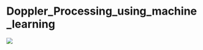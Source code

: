 # Doppler_Processing_using_machine_learning
<img src="https://media.giphy.com/media/VuehuL4fMHLgs/giphy.gif"/>
